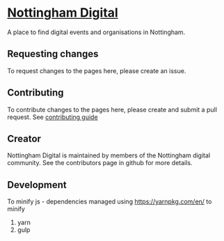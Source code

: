 # [Nottingham Digital](http://nottingham.digital/)

A place to find digital events and organisations in Nottingham.

## Requesting changes

To request changes to the pages here, please create an issue.

## Contributing

To contribute changes to the pages here, please create and submit a pull request.
See [contributing guide](https://github.com/nottinghamdigital/nottinghamdigital.github.io/blob/master/contributor-guide.md) 

## Creator

Nottingham Digital is maintained by members of the Nottingham digital community. See the contributors page in github for more details.

## Development 

To minify js - 
dependencies managed using https://yarnpkg.com/en/
to minify
 
1. yarn 
2. gulp


